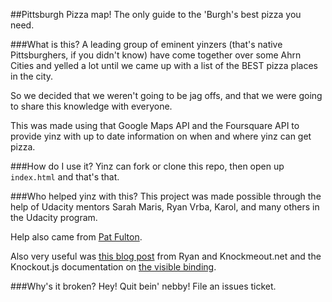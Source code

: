 ##Pittsburgh Pizza map!
The only guide to the 'Burgh's best pizza you need. 

###What is this? 
A leading group of eminent yinzers (that's native Pittsburghers, if you didn't know) have come together over some 
Ahrn Cities and yelled a lot until we came up with a list of the BEST pizza places in the city. 

So we decided that we weren't going to be jag offs, and that we were going to share this knowledge with everyone. 

This was made using that Google Maps API and the Foursquare API to provide yinz with up to date information on when and where yinz can get pizza. 

###How do I use it? 
Yinz can fork or clone this repo, then open up `index.html` and that's that. 

###Who helped yinz with this?
This project was made possible through the help of Udacity mentors Sarah Maris, Ryan Vrba, Karol, and many others in the Udacity program. 

Help also came from [Pat Fulton](http://www.github.com/pfulton).

Also very useful was [this blog post](http://www.knockmeout.net/2011/04/utility-functions-in-knockoutjs.html) from Ryan and Knockmeout.net and the Knockout.js documentation on [the visible binding](http://knockoutjs.com/documentation/visible-binding.html).

###Why's it broken?
Hey! Quit bein' nebby! File an issues ticket. 